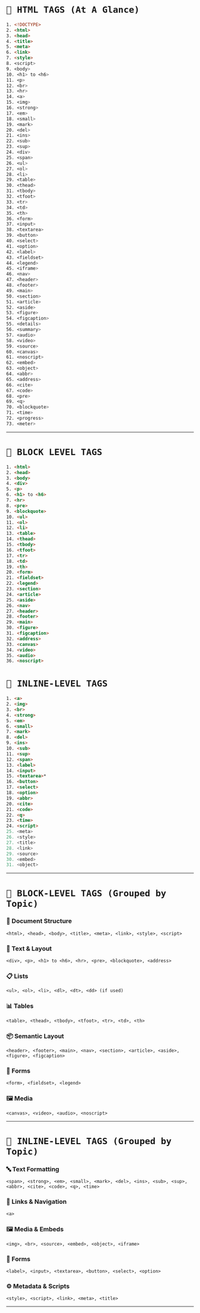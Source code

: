 # **`🚀 HTML TAGS (At A Glance)`**

```html
1. <!DOCTYPE>
2. <html>
3. <head>
4. <title>
5. <meta>
6. <link>
7. <style>
8. <script>
9. <body>
10. <h1> to <h6>
11. <p>
12. <br>
13. <hr>
14. <a>
15. <img>
16. <strong>
17. <em>
18. <small>
19. <mark>
20. <del>
21. <ins>
22. <sub>
23. <sup>
24. <div>
25. <span>
26. <ul>
27. <ol>
28. <li>
29. <table>
30. <thead>
31. <tbody>
32. <tfoot>
33. <tr>
34. <td>
35. <th>
36. <form>
37. <input>
38. <textarea>
39. <button>
40. <select>
41. <option>
42. <label>
43. <fieldset>
44. <legend>
45. <iframe>
46. <nav>
47. <header>
48. <footer>
49. <main>
50. <section>
51. <article>
52. <aside>
53. <figure>
54. <figcaption>
55. <details>
56. <summary>
57. <audio>
58. <video>
59. <source>
60. <canvas>
61. <noscript>
62. <embed>
63. <object>
64. <abbr>
65. <address>
66. <cite>
67. <code>
68. <pre>
69. <q>
70. <blockquote>
71. <time>
72. <progress>
73. <meter>
```

___


# **`🧱 BLOCK LEVEL TAGS`**

```html
1. <html>
2. <head>
3. <body>
4. <div>
5. <p>
6. <h1> to <h6>
7. <hr>
8. <pre>
9. <blockquote>
10. <ul>
11. <ol>
12. <li>
13. <table>
14. <thead>
15. <tbody>
16. <tfoot>
17. <tr>
18. <td>
19. <th>
20. <form>
21. <fieldset>
22. <legend>
23. <section>
24. <article>
25. <aside>
26. <nav>
27. <header>
28. <footer>
29. <main>
30. <figure>
31. <figcaption>
32. <address>
33. <canvas>
34. <video>
35. <audio>
36. <noscript>
```

# **`🧩 INLINE-LEVEL TAGS`**

```html
1. <a>
2. <img>
3. <br>
4. <strong>
5. <em>
6. <small>
7. <mark>
8. <del>
9. <ins>
10. <sub>
11. <sup>
12. <span>
13. <label>
14. <input>
15. <textarea>*
16. <button>
17. <select>
18. <option>
19. <abbr>
20. <cite>
21. <code>
22. <q>
23. <time>
24. <script>
25. <meta>
26. <style>
27. <title>
28. <link>
29. <source>
30. <embed>
31. <object>
```


____

# **`🧱 BLOCK-LEVEL TAGS (Grouped by Topic)`**

### 📄 Document Structure

```
<html>, <head>, <body>, <title>, <meta>, <link>, <style>, <script>
```

### 🧾 Text & Layout

```
<div>, <p>, <h1> to <h6>, <hr>, <pre>, <blockquote>, <address>
```

### 📋 Lists

```
<ul>, <ol>, <li>, <dl>, <dt>, <dd> (if used)
```

### 📊 Tables

```
<table>, <thead>, <tbody>, <tfoot>, <tr>, <td>, <th>
```

### 📦 Semantic Layout

```
<header>, <footer>, <main>, <nav>, <section>, <article>, <aside>, <figure>, <figcaption>
```

### 🧾 Forms

```
<form>, <fieldset>, <legend>
```

### 🖼️ Media

```
<canvas>, <video>, <audio>, <noscript>
```

---

# **`🧩 INLINE-LEVEL TAGS (Grouped by Topic)`**

### 🔤 Text Formatting

```
<span>, <strong>, <em>, <small>, <mark>, <del>, <ins>, <sub>, <sup>, <abbr>, <cite>, <code>, <q>, <time>
```

### 🔗 Links & Navigation

```
<a>
```

### 🖼️ Media & Embeds

```
<img>, <br>, <source>, <embed>, <object>, <iframe>
```

### 🧾 Forms

```
<label>, <input>, <textarea>, <button>, <select>, <option>
```

### ⚙️ Metadata & Scripts

```
<style>, <script>, <link>, <meta>, <title>
```

---
